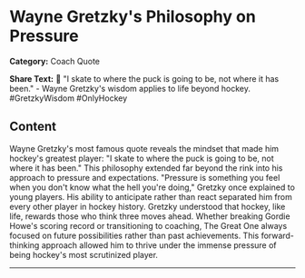 # Wayne Gretzky's Philosophy on Pressure

**Category:** Coach Quote

**Share Text:** 🏒 "I skate to where the puck is going to be, not where it has been." - Wayne Gretzky's wisdom applies to life beyond hockey. #GretzkyWisdom #OnlyHockey

## Content

Wayne Gretzky's most famous quote reveals the mindset that made him hockey's greatest player: "I skate to where the puck is going to be, not where it has been." This philosophy extended far beyond the rink into his approach to pressure and expectations. "Pressure is something you feel when you don't know what the hell you're doing," Gretzky once explained to young players. His ability to anticipate rather than react separated him from every other player in hockey history. Gretzky understood that hockey, like life, rewards those who think three moves ahead. Whether breaking Gordie Howe's scoring record or transitioning to coaching, The Great One always focused on future possibilities rather than past achievements. This forward-thinking approach allowed him to thrive under the immense pressure of being hockey's most scrutinized player.

---
